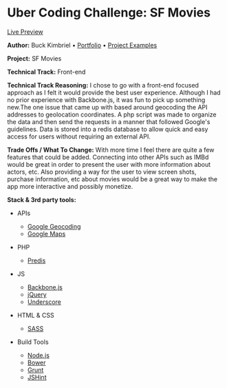 # Uber Coding Challenge: SF Movies

[Live Preview](http://bkimbriel.com/uber)

**Author:**
Buck Kimbriel • [Portfolio](http://bkimbriel.com) • [Project Examples](http://dropthought.com)

**Project:**
SF Movies

**Technical Track:**
Front-end

**Technical Track Reasoning:**
I chose to go with a front-end focused approach as I felt it would provide the best user experience. Although I had no prior experience with Backbone.js, it was fun to pick up something new.The one issue that came up with based around geocoding the API addresses to geolocation coordinates. A php script was made to organize the data and then send the requests in a manner that followed Google's guidelines. Data is stored into a redis database to allow quick and easy access for users without requiring an external API. 

**Trade Offs / What To Change:**
With more time I feel there are quite a few features that could be added. Connecting into other APIs such as IMBd would be great in order to present the user with more information about actors, etc. Also providing a way for the user to view screen shots, purchase information, etc about movies would be a great way to make the app more interactive and possibly monetize.

**Stack & 3rd party tools:**

* APIs
    * [Google Geocoding](https://developers.google.com/maps/documentation/geocoding)
    * [Google Maps](https://developers.google.com/maps)

* PHP
    * [Predis](https://github.com/nrk/predis)

* JS
    * [Backbone.js](http://backbonejs.org)
    * [jQuery](http://jquery.com)
    * [Underscore](http://underscorejs.org)

* HTML & CSS
    * [SASS](http://sass-lang.com) 

* Build Tools
    * [Node.js](http://bower.io)
    * [Bower](http://bower.io)
    * [Grunt](http://gruntjs.com)
    * [JSHint](http://www.jshint.com)
